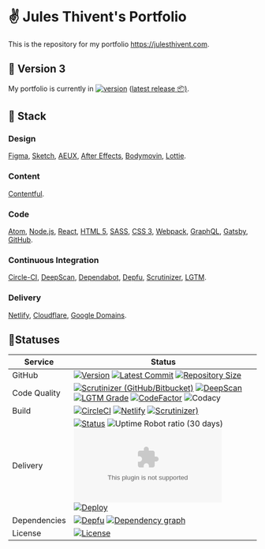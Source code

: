 # ✌️ Jules Thivent's Portfolio

This is the repository for my portfolio <https://julesthivent.com>.

## 🤖 Version 3

My portfolio is currently in [![version](https://img.shields.io/github/package-json/v/jyulzz/portfolio3?label=%20&style=flat-square)](#) ([latest release 📦)](https://github.com/jyulzz/portfolio3/releases/latest).

## 🧰 Stack

### Design

[Figma](https://www.figma.com/), [Sketch](https://www.sketch.com/), [AEUX](https://aeux.io/), [After Effects](https://www.adobe.com/products/aftereffects.html), [Bodymovin](https://aescripts.com/bodymovin/), [Lottie](https://airbnb.io/lottie/).

### Content

[Contentful](https://www.contentful.com/).

### Code

[Atom](https://atom.io/), [Node.js](https://nodejs.org/), [React](https://www.reactjs.org/), [HTML 5](https://html.spec.whatwg.org/), [SASS](https://sass-lang.com/), [CSS 3](https://www.w3.org/TR/css3-roadmap/), [Webpack](https://webpack.js.org/), [GraphQL](https://graphql.org/), [Gatsby](https://www.gatsbyjs.org/), [GitHub](https://www.github.com).

### Continuous Integration

[Circle-CI](https://circleci.com), [DeepScan](https://deepscan.io), [Dependabot](https://dependabot.com/), [Depfu](https://depfu.com/), [Scrutinizer](https://scrutinizer-ci.com/), [LGTM](https://lgtm.com/).

### Delivery

[Netlify](https://netlify.com/), [Cloudflare](https://www.cloudflare.com/), [Google Domains](https://domains.google).

## 🚦Statuses

| Service      | Status                                                                                                                                                                                                                                                                                                                                                                                                                                                                                                                                                                                                                                                                          |
| ------------ | ------------------------------------------------------------------------------------------------------------------------------------------------------------------------------------------------------------------------------------------------------------------------------------------------------------------------------------------------------------------------------------------------------------------------------------------------------------------------------------------------------------------------------------------------------------------------------------------------------------------------------------------------------------------------------- |
| GitHub       | [![Version](https://img.shields.io/github/package-json/v/jyulzz/portfolio3?label=version)](#) [![Latest Commit](https://img.shields.io/github/last-commit/jyulzz/portfolio3?label=latest%20commit)](https://github.com/jyulzz/portfolio3/commits/master/) [![Repository Size](https://img.shields.io/github/repo-size/jyulzz/portfolio3?label=repo%20size)](#)                                                                                                                                                                                                                                                                                                                  |
| Code Quality | [![Scrutinizer (GitHub/Bitbucket)](https://img.shields.io/scrutinizer/quality/g/jyulzz/portfolio3?label=scrutinizer)](https://scrutinizer-ci.com/g/jyulzz/portfolio3/?branch=master) [![DeepScan](https://deepscan.io/api/teams/7271/projects/13366/branches/222653/badge/grade.svg)](https://deepscan.io/dashboard#view=project&tid=7271&pid=13366&bid=222653) [![LGTM Grade](https://img.shields.io/lgtm/grade/javascript/github/jyulzz/portfolio3?label=lgtm)](https://lgtm.com/projects/g/jyulzz/portfolio3/?mode=list) [![CodeFactor](https://www.codefactor.io/repository/github/jyulzz/portfolio3/badge)](https://www.codefactor.io/repository/github/jyulzz/portfolio3) ![Codacy](https://img.shields.io/codacy/grade/024b0677ac0e41fda6491c4a32c53b6e?label=codacy) |  |
| Build        | [![CircleCI](https://circleci.com/gh/jyulzz/portfolio3.svg?style=shield)](https://circleci.com/gh/jyulzz/portfolio3) [![Netlify](https://img.shields.io/netlify/11b4646b-1932-45bc-b333-c442dd23b1f4?label=netlify)](#) [![Scrutinizer)](https://scrutinizer-ci.com/g/jyulzz/portfolio3/badges/build.png?b=master)](https://scrutinizer-ci.com/g/jyulzz/portfolio3/build-status/master)                                                                                                                                                                                                                                                                                         |
| Delivery     | [![Status](https://img.shields.io/website?label=julesthivent.com&url=https%3A%2F%2Fjulesthivent.com)](https://julesthivent.com) ![Uptime Robot ratio (30 days)](https://img.shields.io/uptimerobot/ratio/m785755185-46e74de6adea671ec79d9d83) [![Mozilla HTTP Observatory Grade](https://img.shields.io/mozilla-observatory/grade/julesthivent.com?label=mozilla%20observatory&publish)](https://observatory.mozilla.org/analyze/julesthivent.com) [![Deploy](https://api.netlify.com/api/v1/badges/11b4646b-1932-45bc-b333-c442dd23b1f4/deploy-status)](#)                                                                                                                     |
| Dependencies | [![Depfu](https://badges.depfu.com/badges/e4b9cc5269cfdb87db429adde19e7971/overview.svg)](https://depfu.com/github/jyulzz/portfolio3?project_id=14986) [![Dependency graph](https://img.shields.io/badge/dependencies-graph%20%E2%86%92-blue)](https://github.com/jyulzz/portfolio3/network/dependencies)                                                                                                                                                                                                                                                                                                                                                                       |
| License      | [![License](https://img.shields.io/github/license/jyulzz/portfolio3)](https://joinup.ec.europa.eu/collection/eupl/eupl-guidelines-faq-infographics)                                                                                                                                                                                                                                                                                                                                                                                                                                                                                                                             |
